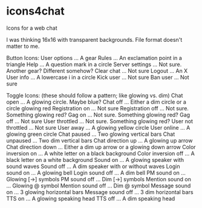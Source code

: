 # icons4chat
Icons for a web chat

I was thinking 16x16 with transparent backgrounds. File format doesn't matter to me.

Button Icons:
User options ... A gear
Rules ... An exclamation point in a triangle
Help ... A question mark in a circle
Server settings ... Not sure. Another gear? Different somehow?
Clear chat ... Not sure
Logout ... An X
User info ... A lowercase i in a circle
Kick user ... Not sure
Ban user ... Not sure

Toggle Icons: (these should follow a pattern; like glowing vs. dim)
Chat open ... A glowing circle. Maybe blue?
Chat off ... Either a dim circle or a circle glowing red
Registration on ... Not sure
Registration off ... Not sure. Something glowing red?
Gag on ... Not sure. Something glowing red?
Gag off ... Not sure
User throttled ... Not sure. Something glowing red?
User not throttled ... Not sure
User away ... A glowing yellow circle
User online ... A glowing green circle
Chat paused ... Two glowing vertical bars
Chat unpaused ... Two dim vertical bars
Chat direction up ... A glowing up arrow
Chat direction down ... Either a dim up arrow or a glowing down arrow
Color inversion on ... A white letter on a black background
Color inversion off ... A black letter on a white background
Sound on ... A glowing speaker with sound waves
Sound off ... A dim speaker with or without waves
Login sound on ... A glowing bell
Login sound off ... A dim bell
PM sound on ... Glowing [->] symbols
PM sound off ... Dim [->] symbols
Mention sound on ... Glowing @ symbol
Mention sound off ... Dim @ symbol
Message sound on ... 3 glowing horizontal bars
Message sound off ... 3 dim horizontal bars
TTS on ... A glowing speaking head
TTS off ... A dim speaking head

